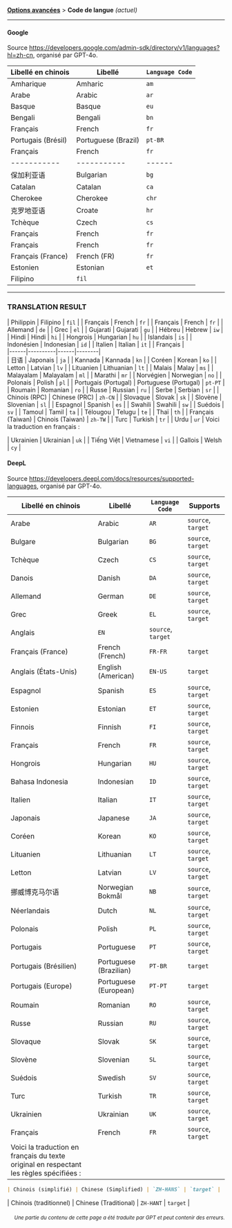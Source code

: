 [**Options avancées**](./introduction.md) > **Code de langue** _(actuel)_

---

#### Google

Source <https://developers.google.com/admin-sdk/directory/v1/languages?hl=zh-cn>, organisé par GPT-4o.

| Libellé en chinois | Libellé | `Language Code` |
| --- | --- | --- |
| Amharique | Amharic | `am` |
| Arabe | Arabic | `ar` |
| Basque | Basque | `eu` |
| Bengali | Bengali | `bn` |
| Français | French | `fr` |
| Portugais (Brésil) | Portuguese (Brazil) | `pt-BR` |
| Français | French | `fr` |
|-----------|-----------|------|--------|----------|--------|------|
| 保加利亚语 | Bulgarian | `bg` | Français | French | `fr` |
| Catalan | Catalan | `ca` |
| Cherokee | Cherokee | `chr` |
| 克罗地亚语 | Croate | `hr` |
| Tchèque | Czech | `cs` |
| Français | French | `fr` |
| Français | French | `fr` |
| Français (France) | French (FR) | `fr` |
| Estonien | Estonian | `et` |
| Filipino | `fil` |

---

### TRANSLATION RESULT

| Philippin | Filipino | `fil` |
| Français | French | `fr` |
| Français | French | `fr` |
| Allemand | `de` |
| Grec | `el` |
| Gujarati | Gujarati | `gu` |
| Hébreu | Hebrew | `iw` |
| Hindi | Hindi | `hi` |
| Hongrois | Hungarian | `hu` |
| Islandais | `is` |
| Indonésien | Indonesian | `id` |
| Italien | Italian | `it` |
| Français |  
|------|----------|------|--------|  
| 日语 | Japonais | `ja` |
| Kannada | Kannada | `kn` |
| Coréen | Korean | `ko` |
| Letton | Latvian | `lv` |
| Lituanien | Lithuanian | `lt` |
| Malais | Malay | `ms` |
| Malayalam | Malayalam | `ml` |
| Marathi | `mr` |
| Norvégien | Norwegian | `no` |
| Polonais | Polish | `pl` |
| Portugais (Portugal) | Portuguese (Portugal) | `pt-PT` |
| Roumain | Romanian | `ro` |
| Russe | Russian | `ru` |
| Serbe | Serbian | `sr` |
| Chinois (RPC) | Chinese (PRC) | `zh-CN` |
| Slovaque | Slovak | `sk` |
| Slovène | Slovenian | `sl` |
| Espagnol | Spanish | `es` |
| Swahili | Swahili | `sw` |
| Suédois | `sv` |
| Tamoul | Tamil | `ta` |
| Télougou | Telugu | `te` |
| Thaï | `th` |
| Français (Taiwan) | Chinois (Taiwan) | `zh-TW` |
| Turc | Turkish | `tr` |
| Urdu | `ur` |
Voici la traduction en français :

| Ukrainien | Ukrainian | `uk` |
| Tiếng Việt | Vietnamese | `vi` |
| Gallois | Welsh | `cy` |


#### DeepL
Source <https://developers.deepl.com/docs/resources/supported-languages>, organisé par GPT-4o.

| Libellé en chinois | Libellé | `Language Code` | Supports |
| --- | --- | --- | --- |
| Arabe | Arabic | `AR` | `source`, `target` |
| Bulgare | Bulgarian | `BG` | `source`, `target` |
| Tchèque | Czech | `CS` | `source`, `target` |
| Danois | Danish | `DA` | `source`, `target` |
| Allemand | German | `DE` | `source`, `target` |
| Grec | Greek | `EL` | `source`, `target` |
| Anglais | `EN` | `source`, `target` |
| Français (France) | French (French) | `FR-FR` | `target` |
| Anglais (États-Unis) | English (American) | `EN-US` | `target` |
| Espagnol | Spanish | `ES` | `source`, `target` |
| Estonien | Estonian | `ET` | `source`, `target` |
| Finnois | Finnish | `FI` | `source`, `target` |
| Français | French | `FR` | `source`, `target` |
| Hongrois | Hungarian | `HU` | `source`, `target` |
| Bahasa Indonesia | Indonesian | `ID` | `source`, `target` |
| Italien | Italian | `IT` | `source`, `target` |
| Japonais | Japanese | `JA` | `source`, `target` |
| Coréen | Korean | `KO` | `source`, `target` |
| Lituanien | Lithuanian | `LT` | `source`, `target` |
| Letton | Latvian | `LV` | `source`, `target` |
| 挪威博克马尔语 | Norwegian Bokmål | `NB` | `source`, `target` |
| Néerlandais | Dutch | `NL` | `source`, `target` |
| Polonais | Polish | `PL` | `source`, `target` |
| Portugais | Portuguese | `PT` | `source`, `target` |
| Portugais (Brésilien) | Portuguese (Brazilian) | `PT-BR` | `target` |
| Portugais (Europe) | Portuguese (European) | `PT-PT` | `target` |
| Roumain | Romanian | `RO` | `source`, `target` |
| Russe | Russian | `RU` | `source`, `target` |
| Slovaque | Slovak | `SK` | `source`, `target` |
| Slovène | Slovenian | `SL` | `source`, `target` |
| Suédois | Swedish | `SV` | `source`, `target` |
| Turc | Turkish | `TR` | `source`, `target` |
| Ukrainien | Ukrainian | `UK` | `source`, `target` |
| Français | French | `FR` | `source`, `target` |
| Voici la traduction en français du texte original en respectant les règles spécifiées :

```markdown
| Chinois (simplifié) | Chinese (Simplified) | `ZH-HANS` | `target` |
```
| Chinois (traditionnel) | Chinese (Traditional) | `ZH-HANT` | `target` |

<div align="right"> 
<h6><small>Une partie du contenu de cette page a été traduite par GPT et peut contenir des erreurs.</small></h6>
